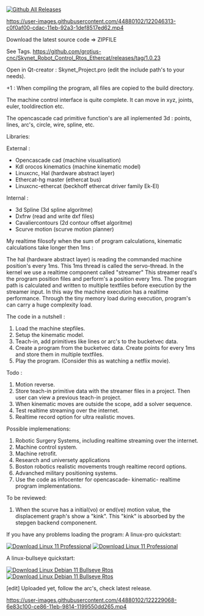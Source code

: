 [![Github All Releases](https://img.shields.io/github/downloads/grotius-cnc/skynet_robot_control_rtos_ethercat/total.svg)]()

https://user-images.githubusercontent.com/44880102/122046313-c0f0af00-cdac-11eb-92a3-1def8517ed62.mp4

Download the latest source code => ZIPFILE

See Tags. https://github.com/grotius-cnc/Skynet_Robot_Control_Rtos_Ethercat/releases/tag/1.0.23

Open in Qt-creator : Skynet_Project.pro (edit the include path's to your needs).

+1 : When compiling the program, all files are copied to the build directory. 

The machine control interface is quite complete. It can move in xyz, joints, euler, tooldirection etc.

The opencascade cad primitive function's are all inplemented 3d : points, lines, arc's, circle, wire, spline, etc. 

Libraries:

External :
- Opencascade cad (machine visualisation)
- Kdl orocos kinematics (machine kinematic model)
- Linuxcnc, Hal (hardware abstract layer)
- Ethercat-hg master (ethercat bus)
- Linuxcnc-ethercat (beckhoff ethercat driver family Ek-El)

Internal :
- 3d Spline (3d spline algoritme)
- Dxfrw (read and write dxf files)
- Cavaliercontours (2d contour offset algoritme)
- Scurve motion (scurve motion planner)

My realtime filosofy when the sum of program calculations, kinematic calculations take longer then 1ms :

The hal (hardware abstract layer) is reading the commanded machine position's every 1ms. This 1ms thread is called the servo-thread.
In the kernel we use a realtime component called "streamer" This streamer read's the program position files and perform's a position every 1ms.
The program path is calculated and written to multiple textfiles before execution by the streamer input.
In this way the machine execution has a realtime performance. Through the tiny memory load during execution, program's can carry a huge complexity load.

The code in a nutshell :
1. Load the machine stepfiles.
2. Setup the kinematic model.
3. Teach-in, add primitives like lines or arc's to the bucketvec data.
4. Create a program from the bucketvec data. Create points for every 1ms and store them in multiple textfiles.
5. Play the program. (Consider this as watching a netflix movie).

Todo :
1. Motion reverse.
2. Store teach-in primitive data with the streamer files in a project. Then user can view a previous teach-in project.
3. When kinematic moves are outside the scope, add a solver sequence.
4. Test realtime streaming over the internet.
5. Realtime record option for ultra realistic moves.

Possible implemenations:
1. Robotic Surgery Systems, including realtime streaming over the internet.
2. Machine control system.
3. Machine retrofit.
4. Research and universety applications
5. Boston robotics realistic movements trough realtime record options.
6. Advanched military positioning systems.
7. Use the code as infocenter for opencascade- kinematic- realtime program implementations.

To be reviewed:
1. When the scurve has a initial(vo) or end(ve) motion value, the displacement graph's show a "kink". This "kink" is absorbed by the stepgen backend componenent.

If you have any problems loading the program:
A linux-pro quickstart:

[![Download Linux 11 Professional ](https://a.fsdn.com/con/app/sf-download-button)](https://sourceforge.net/projects/linux-11-pro/files/latest/download)
[![Download Linux 11 Professional ](https://img.shields.io/sourceforge/dt/linux-11-pro.svg)](https://sourceforge.net/projects/linux-11-pro/files/latest/download)

A linux-bullseye quickstart:

[![Download Linux Debian 11 Bullseye Rtos  ](https://a.fsdn.com/con/app/sf-download-button)](https://sourceforge.net/projects/linux-debian-bullseye-11-rtos/files/latest/download)
[![Download Linux Debian 11 Bullseye Rtos  ](https://img.shields.io/sourceforge/dt/linux-debian-bullseye-11-rtos.svg)](https://sourceforge.net/projects/linux-debian-bullseye-11-rtos/files/latest/download)

[edit]
Uploaded yet, follow the arc's, check latest release.

https://user-images.githubusercontent.com/44880102/122229068-6e83c100-ce86-11eb-9814-1199550dd265.mp4


